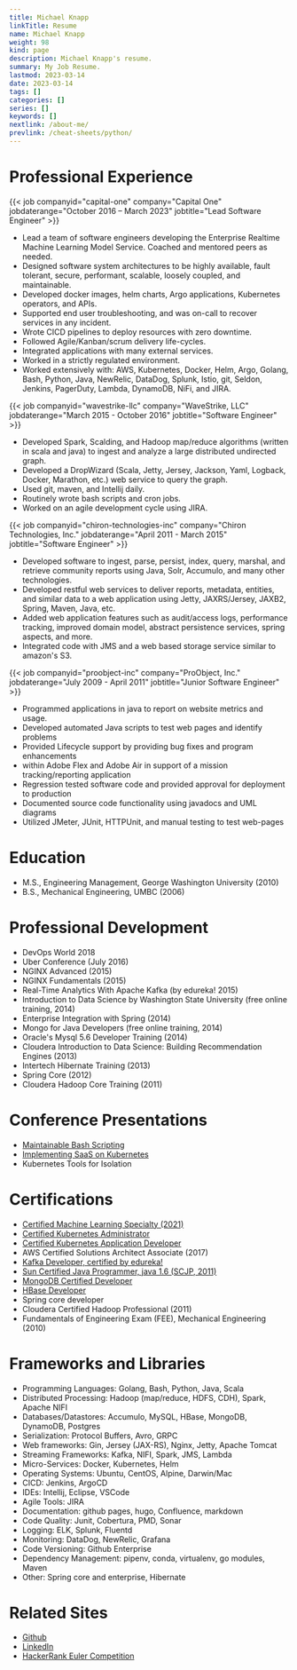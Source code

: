 ```yaml
---
title: Michael Knapp
linkTitle: Resume
name: Michael Knapp
weight: 98
kind: page
description: Michael Knapp's resume.
summary: My Job Resume.
lastmod: 2023-03-14
date: 2023-03-14
tags: []
categories: []
series: []
keywords: []
nextlink: /about-me/
prevlink: /cheat-sheets/python/
---
```


# Professional Experience

{{< job companyid="capital-one" company="Capital One" jobdaterange="October 2016 – March 2023" jobtitle="Lead Software Engineer" >}}

* Lead a team of software engineers developing the Enterprise Realtime Machine Learning Model Service.
  Coached and mentored peers as needed.
* Designed software system architectures to be highly available, fault tolerant, secure, performant,
  scalable, loosely coupled, and maintainable.
* Developed docker images, helm charts, Argo applications, Kubernetes operators, and APIs.
* Supported end user troubleshooting, and was on-call to recover services in any incident.
* Wrote CICD pipelines to deploy resources with zero downtime.
* Followed Agile/Kanban/scrum delivery life-cycles.
* Integrated applications with many external services.
* Worked in a strictly regulated environment.
* Worked extensively with: AWS, Kubernetes, Docker, Helm, Argo, Golang, Bash, Python, Java, NewRelic,
  DataDog, Splunk, Istio, git, Seldon, Jenkins, PagerDuty, Lambda, DynamoDB, NiFi, and JIRA.

{{< job companyid="wavestrike-llc" company="WaveStrike, LLC" jobdaterange="March 2015 - October 2016" jobtitle="Software Engineer" >}}

* Developed Spark, Scalding, and Hadoop map/reduce algorithms (written in scala and java) to ingest
  and analyze a large distributed undirected graph.
* Developed a DropWizard (Scala, Jetty, Jersey, Jackson, Yaml, Logback, Docker, Marathon, etc.) web
  service to query the graph.
* Used git, maven, and Intellij daily.
* Routinely wrote bash scripts and cron jobs.
* Worked on an agile development cycle using JIRA.

{{< job companyid="chiron-technologies-inc" company="Chiron Technologies, Inc." jobdaterange="April 2011 - March 2015" jobtitle="Software Engineer" >}}

* Developed software to ingest, parse, persist, index, query, marshal, and retrieve community reports
  using Java, Solr, Accumulo, and many other technologies.
* Developed restful web services to deliver reports, metadata, entities, and similar data to a web
  application using Jetty, JAXRS/Jersey, JAXB2, Spring, Maven, Java, etc.
* Added web application features such as audit/access logs, performance tracking, improved domain
  model, abstract persistence services, spring aspects, and more.
* Integrated code with JMS and a web based storage service similar to amazon's S3.

{{< job companyid="proobject-inc" company="ProObject, Inc." jobdaterange="July 2009 - April 2011" jobtitle="Junior Software Engineer" >}}

* Programmed applications in java to report on website metrics and usage.
* Developed automated Java scripts to test web pages and identify problems
* Provided Lifecycle support by providing bug fixes and program enhancements
* within Adobe Flex and Adobe Air in support of a mission tracking/reporting application
* Regression tested software code and provided approval for deployment to production
* Documented source code functionality using javadocs and UML diagrams
* Utilized JMeter, JUnit, HTTPUnit, and manual testing to test web-pages

# Education
* M.S., Engineering Management, George Washington University (2010)
* B.S., Mechanical Engineering, UMBC (2006)

# Professional Development

* DevOps World 2018
* Uber Conference (July 2016)
* NGINX Advanced (2015)
* NGINX Fundamentals (2015)
* Real-Time Analytics With Apache Kafka (by edureka! 2015)
* Introduction to Data Science by Washington State University (free online training, 2014)
* Enterprise Integration with Spring (2014)
* Mongo for Java Developers (free online training, 2014)
* Oracle's Mysql 5.6 Developer Training (2014)
* Cloudera Introduction to Data Science: Building Recommendation Engines (2013)
* Intertech Hibernate Training (2013)
* Spring Core (2012)
* Cloudera Hadoop Core Training (2011)
            
# Conference Presentations

* [Maintainable Bash Scripting](https://www.youtube.com/watch?v=9ZyGUgJHulo&t=12s)
* [Implementing SaaS on Kubernetes](https://oftf18.sched.com/event/G4N6/implementing-saas-on-kubernetes-michael-knapp-andrew-gao-capital-one)
* Kubernetes Tools for Isolation
            
# Certifications

* [Certified Machine Learning Specialty (2021)](/certificates/aws-ml-certificate.pdf)
* [Certified Kubernetes Administrator](/certificates/cka-certificate.pdf)
* [Certified Kubernetes Application Developer](/certificates/ckad-certificate.pdf)
* AWS Certified Solutions Architect Associate (2017)
* [Kafka Developer, certified by edureka!](https://www.edureka.co/my-certificate/b2997e1fe80ed2c0c767acc61fc1876f)
* [Sun Certified Java Programmer, java 1.6 (SCJP, 2011)](/certificates/java-certificate.pdf)
* [MongoDB Certified Developer](/certificates/mongo-certificate.pdf)
* [HBase Developer](/certificates/cloudera-hbase.pdf)
* Spring core developer
* Cloudera Certified Hadoop Professional (2011)
* Fundamentals of Engineering Exam (FEE), Mechanical Engineering (2010)

# Frameworks and Libraries
* Programming Languages: Golang, Bash, Python, Java, Scala
* Distributed Processing: Hadoop (map/reduce, HDFS, CDH), Spark, Apache NIFI
* Databases/Datastores: Accumulo, MySQL, HBase, MongoDB, DynamoDB, Postgres
* Serialization: Protocol Buffers, Avro, GRPC
* Web frameworks: Gin, Jersey (JAX-RS), Nginx, Jetty, Apache Tomcat
* Streaming Frameworks: Kafka, NIFI, Spark, JMS, Lambda
* Micro-Services: Docker, Kubernetes, Helm
* Operating Systems: Ubuntu, CentOS, Alpine, Darwin/Mac
* CICD: Jenkins, ArgoCD
* IDEs: Intellij, Eclipse, VSCode
* Agile Tools: JIRA
* Documentation: github pages, hugo, Confluence, markdown
* Code Quality: Junit, Cobertura, PMD, Sonar
* Logging: ELK, Splunk, Fluentd
* Monitoring: DataDog, NewRelic, Grafana
* Code Versioning: Github Enterprise
* Dependency Management: pipenv, conda, virtualenv, go modules, Maven
* Other: Spring core and enterprise, Hibernate

# Related Sites

* [Github](https://github.com/msknapp)
* [LinkedIn](https://www.linkedin.com/in/michael-knapp-7b86a447/)
* [HackerRank Euler Competition](https://www.hackerrank.com/results/projecteuler/michaelscottkna1)